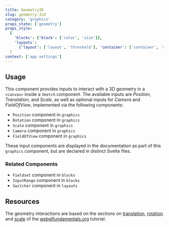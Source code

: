 ```yaml
---
title: Geometry3D
slug: geometry-32d
category: 'graphics'
props_state: ['geometry']
props_style:
  {
    'blocks': {'block': ['color', 'size']},
    'layouts':
      {'layout': ['layout', 'threshold'], 'container': ['container', 'size']},
  }
context: ['app.settings']
---
```


## Usage

This component provides inputs to interact with a 3D geometry in a `<canvas>` inside a `Sketch` component.
The available inputs are _Position_, _Translation_, and _Scale_, as well as optional inputs for _Camera_ and _FieldOfView_, implemented via the following components:

- `Position` component in `graphics`
- `Rotation` component in `graphics`
- `Scale` component in `graphics`
- `Camera` component in `graphics`
- `FieldOfView` component in `graphics`

These input components are displayed in the documentation as part of this `graphics` component, but are declared in distinct Svelte files.

### Related Components

- `Fieldset` component in `blocks`
- `InputRange` component in `blocks`
- `Switcher` component in `layouts`

## Resources

The geometry interactions are based on the sections
on [translation](https://webglfundamentals.org/webgl/lessons/webgl-2d-translation.html), [rotation](https://webglfundamentals.org/webgl/lessons/webgl-2d-rotation.html) and [scale](https://webglfundamentals.org/webgl/lessons/webgl-2d-scale.html) of the [webglfundamentals.org](https://webglfundamentals.org/) tutorial.
